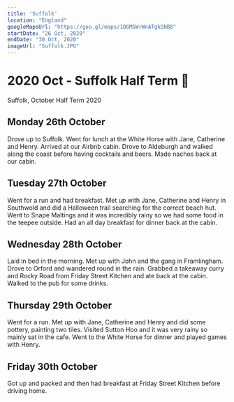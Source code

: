 ```yaml
---
title: 'Suffolk'
location: "England"
googleMapsUrl: "https://goo.gl/maps/1DGM5WrWnATgkSNB8"
startDate: "26 Oct, 2020"
endDate: "30 Oct, 2020"
imageUrl: "Suffolk.JPG"
---
```


# 2020 Oct - Suffolk Half Term 🏴󠁧󠁢󠁥󠁮󠁧󠁿

Suffolk, October Half Term 2020

## Monday 26th October
Drove up to Suffolk. Went for lunch at the White Horse with Jane, Catherine and Henry. Arrived at our Airbnb cabin. Drove to Aldeburgh and walked along the coast before having cocktails and beers. Made nachos back at our cabin.

## Tuesday 27th October
Went for a run and had breakfast. Met up with Jane, Catherine and Henry in Southwold and did a Halloween trail searching for the correct beach hut. Went to Snape Maltings and it was incredibly rainy so we had some food in the teepee outside. Had an all day breakfast for dinner back at the cabin.

## Wednesday 28th October
Laid in bed in the morning. Met up with John and the gang in Framlingham. Drove to Orford and wandered round in the rain. Grabbed a takeaway curry and Rocky Road from Friday Street Kitchen and ate back at the cabin. Walked to the pub for some drinks.

## Thursday 29th October
Went for a run. Met up with Jane, Catherine and Henry and did some pottery, painting two tiles. Visited Sutton Hoo and it was very rainy so mainly sat in the cafe. Went to the White Horse for dinner and played games with Henry.

## Friday 30th October
Got up and packed and then had breakfast at Friday Street Kitchen before driving home.